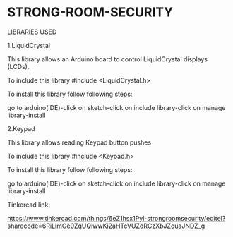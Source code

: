 # STRONG-ROOM-SECURITY

LIBRARIES USED

1.LiquidCrystal

This library allows an Arduino board to control LiquidCrystal displays (LCDs).

To include this library
#include <LiquidCrystal.h>

To install this library follow following steps:

go to arduino(IDE)-click on sketch-click on include library-click on manage library-install


2.Keypad

This library allows reading Keypad button pushes

To include this library
#include <Keypad.h>


To install this library follow following steps:

go to arduino(IDE)-click on sketch-click on include library-click on manage library-install



Tinkercad link:

https://www.tinkercad.com/things/6eZ1hsx1Pyl-strongroomsecurity/editel?sharecode=6RiLimGe0ZqUQiwwKi2aHTcVUZdRCzXbJZouaJNDZ_g
